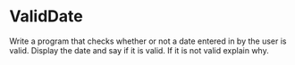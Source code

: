 # ValidDate
Write a program that checks whether or not a date entered in by the user is valid.  Display the date and say if it is valid.  If it is not valid explain why.
